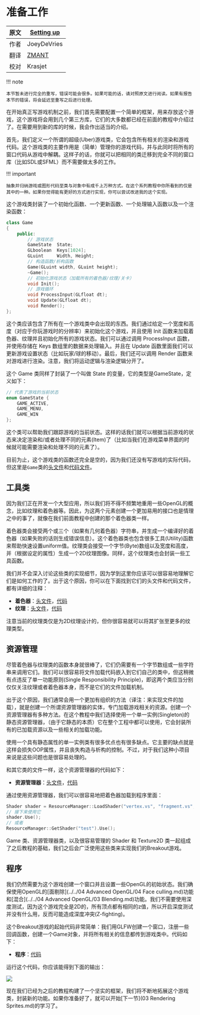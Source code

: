 # 准备工作

原文     | [Setting up](http://learnopengl.com/#!In-Practice/2D-Game/Setting-up)
      ---|---
作者     | JoeyDeVries
翻译     | [ZMANT](https://github.com/Itanq)
校对     | Krasjet

!!! note

	本节暂未进行完全的重写，错误可能会很多。如果可能的话，请对照原文进行阅读。如果有报告本节的错误，将会延迟至重写之后进行处理。

在开始真正写游戏机制之前，我们首先需要配置一个简单的框架，用来存放这个游戏，这个游戏将会用到几个第三方库，它们的大多数都已经在前面的教程中介绍过了。在需要用到新的库的时候，我会作出适当的介绍。

首先，我们定义一个所谓的超级(Uber)游戏类，它会包含所有相关的渲染和游戏代码。这个游戏类的主要作用是（简单）管理你的游戏代码，并与此同时将所有的窗口代码从游戏中解耦。这样子的话，你就可以把相同的类迁移到完全不同的窗口库（比如SDL或SFML）而不需要做太多的工作。

!!! important

	抽象并归纳游戏或图形代码至类与对象中有成千上万种方式。在这个系列教程中你所看到的仅是其中的一种。如果你觉得能有更好的方式进行实现，你可以尝试改进我的这个实现。

这个游戏类封装了一个初始化函数、一个更新函数、一个处理输入函数以及一个渲染函数：

```c++
class Game
{
    public:
        // 游戏状态
        GameState  State;	
        GLboolean  Keys[1024];
        GLuint	   Width, Height;
        // 构造函数/析构函数
        Game(GLuint width, GLuint height);
        ~Game();
        // 初始化游戏状态（加载所有的着色器/纹理/关卡）
        void Init();
        // 游戏循环
        void ProcessInput(GLfloat dt);
        void Update(GLfloat dt);
        void Render();
};
```

这个类应该包含了所有在一个游戏类中会出现的东西。我们通过给定一个宽度和高度（对应于你玩游戏时的分辨率）来初始化这个游戏，并且使用 Init 函数来加载着色器、纹理并且初始化所有的游戏状态。我们可以通过调用 ProcessInput 函数，并使用存储在 Keys 数组里的数据来处理输入。并且在 Update 函数里面我们可以更新游戏设置状态（比如玩家/球的移动）。最后，我们还可以调用 Render 函数来对游戏进行渲染。注意，我们将运动逻辑与渲染逻辑分开了。

这个 Game 类同样了封装了一个叫做 State 的变量，它的类型是GameState，定义如下：

```c++
// 代表了游戏的当前状态
enum GameState {
    GAME_ACTIVE,
    GAME_MENU,
    GAME_WIN
}; 
```

这个类可以帮助我们跟踪游戏的当前状态。这样的话我们就可以根据当前游戏的状态来决定渲染和/或者处理不同的元素(Item)了（比如当我们在游戏菜单界面的时候就可能需要渲染和处理不同的元素了）。

目前为止，这个游戏类的函数还完全是空的，因为我们还没有写游戏的实际代码，但这里是`Game`类的[头文件](http://learnopengl.com/code_viewer.php?code=in-practice/breakout/game_setting-up.h)和[代码文件](http://learnopengl.com/code_viewer.php?code=in-practice/breakout/game_setting-up)。

## 工具类

因为我们正在开发一个大型应用，所以我们将不得不频繁地重用一些OpenGL的概念，比如纹理和着色器等。因此，为这两个元素创建一个更加易用的接口也是情理之中的事了，就像在我们前面教程中创建的那个着色器类一样。

着色器类会接受两个或三个（如果有几何着色器）字符串，并生成一个编译好的着色器（如果失败的话则生成错误信息）。这个着色器类也包含很多工具(Utility)函数来帮助快速设置uniform值。纹理类会接受一个字节(Byte)数组以及宽度和高度，并（根据设定的属性）生成一个2D纹理图像。同样，这个纹理类也会封装一些工具函数。

我们并不会深入讨论这些类的实现细节，因为学到这里你应该可以很容易地理解它们是如何工作的了。出于这个原因，你可以在下面找到它们的头文件和代码文件，都有详细的注释：

- **着色器**：[头文件](http://learnopengl.com/code_viewer.php?code=in-practice/breakout/shader.h)，[代码](http://learnopengl.com/code_viewer.php?code=in-practice/breakout/shader)
- **纹理**：[头文件](http://learnopengl.com/code_viewer.php?code=in-practice/breakout/texture.h)，[代码](http://learnopengl.com/code_viewer.php?code=in-practice/breakout/texture)

注意当前的纹理类仅是为2D纹理设计的，但你很容易就可以将其扩张至更多的纹理类型。

## 资源管理

尽管着色器与纹理类的函数本身就很棒了，它们仍需要有一个字节数组或一些字符串来调用它们。我们可以很容易将文件加载代码嵌入到它们自己的类中，但这稍微有点违反了单一功能原则(Single Responsibility Principle)，即这两个类应当分别仅仅关注纹理或者着色器本身，而不是它们的文件加载机制。

出于这个原因，我们通常会用一个更加有组织的方法（译注：来实现文件的加载），就是创建一个所谓资源管理器的实体，专门加载游戏相关的资源。创建一个资源管理器有多种方法。在这个教程中我们选择使用一个单一实例(Singleton)的静态资源管理器，（由于它静态的本质）它在整个工程中都可以使用，它会封装所有的已加载资源以及一些相关的加载功能。

使用一个具有静态属性的单一实例类有很多优点也有很多缺点。它主要的缺点就是这样会损失OOP属性，并且丧失构造与析构的控制。不过，对于我们这种小项目来说是这些问题也是很容易处理的。

和其它类的文件一样，这个资源管理器的代码如下：

- **资源管理器**：[头文件](http://learnopengl.com/code_viewer.php?code=in-practice/breakout/resource_manager.h)，[代码](http://learnopengl.com/code_viewer.php?code=in-practice/breakout/resource_manager)

通过使用资源管理器，我们可以很容易地把着色器加载到程序里面：

```c++
Shader shader = ResourceManager::LoadShader("vertex.vs", "fragment.vs", nullptr, "test");
// 接下来使用它
shader.Use();
// 或者
ResourceManager::GetShader("test").Use();
```

 Game 类、资源管理器类，以及很容易管理的 Shader 和 Texture2D 类一起组成了之后教程的基础，我们之后会广泛使用这些类来实现我们的Breakout游戏。

## 程序

我们仍然需要为这个游戏创建一个窗口并且设置一些OpenGL的初始状态。我们确保使用OpenGL的[面剔除](../../04 Advanced OpenGL/04 Face culling.md)功能和[混合](../../04 Advanced OpenGL/03 Blending.md)功能。我们不需要使用深度测试，因为这个游戏完全是2D的，所有顶点都有相同的z值，所以开启深度测试并没有什么用，反而可能造成深度冲突(Z-fighting)。

这个Breakout游戏的起始代码非常简单：我们用GLFW创建一个窗口，注册一些回调函数，创建一个Game对象，并将所有相关的信息都传到游戏类中。代码如下：

- **程序**：[代码](http://learnopengl.com/code_viewer.php?code=in-practice/breakout/program)

运行这个代码，你应该能得到下面的输出：

![](../../img/06/Breakout/02/setting-up.png)

现在我们已经为之后的教程构建了一个坚实的框架，我们将不断地拓展这个游戏类，封装新的功能。如果你准备好了，就可以开始[下一节](03 Rendering Sprites.md)的学习了。